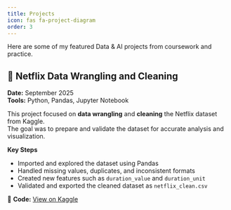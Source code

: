 ```yaml
---
title: Projects
icon: fas fa-project-diagram
order: 3
---
```


Here are some of my featured Data & AI projects from coursework and practice.


## 🧩 Netflix Data Wrangling and Cleaning
**Date:** September 2025  
**Tools:** Python, Pandas, Jupyter Notebook  

This project focused on **data wrangling** and **cleaning** the Netflix dataset from Kaggle.  
The goal was to prepare and validate the dataset for accurate analysis and visualization.

**Key Steps**
- Imported and explored the dataset using Pandas  
- Handled missing values, duplicates, and inconsistent formats 
- Created new features such as `duration_value` and `duration_unit`  
- Validated and exported the cleaned dataset as `netflix_clean.csv`

🔗 **Code:** [View on Kaggle](https://www.kaggle.com/code/carolinemurithi/caroline-murithi-cs-da02-25052)
